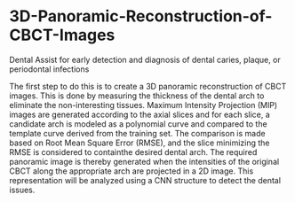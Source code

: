 # 3D-Panoramic-Reconstruction-of-CBCT-Images
Dental Assist for early detection and diagnosis of dental caries, plaque, or periodontal infections

The first step to do this is to create a 3D panoramic reconstruction of
CBCT images.
This is done by measuring the thickness of the dental arch to eliminate the
non-interesting tissues.
Maximum Intensity Projection (MIP) images are generated according to the axial slices and for each slice, 
a candidate arch is modeled as a polynomial curve and compared to the template curve derived from the training set.
The comparison is made based on Root Mean Square Error (RMSE), 
and the slice minimizing the RMSE is considered to containthe desired dental arch.
The required panoramic image is thereby generated when the intensities of the original CBCT along the appropriate arch are projected in a 2D image.
This representation will be analyzed using a CNN structure to detect the dental issues.
